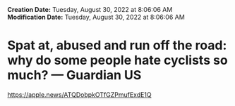 <div><b>Creation Date:</b> Tuesday, August 30, 2022 at 8:06:06 AM<br></div>
<div><b>Modification Date:</b> Tuesday, August 30, 2022 at 8:06:06 AM<br></div>
<div><h1>Spat at, abused and run off the road: why do some people hate cyclists so much? — Guardian US</h1></div>
<div><a href=https://apple.news/ATQDobpkOTfGZPmufExdE1Q>https://apple.news/ATQDobpkOTfGZPmufExdE1Q</a><br></div>

